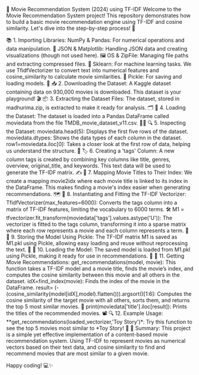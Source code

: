 🎥 Movie Recommendation System (2024) using TF-IDF
Welcome to the Movie Recommendation System project! This repository demonstrates how to build a basic movie recommendation engine using TF-IDF and cosine similarity. Let's dive into the step-by-step process! 🚀

📚 1. Importing Libraries:
NumPy & Pandas: For numerical operations and data manipulation. 🧮
JSON & Matplotlib: Handling JSON data and creating visualizations (though not used here). 🖼
OS & ZipFile: Managing file paths and extracting compressed files. 📂
Sklearn: For machine learning tasks. We use TfidfVectorizer to convert text into numerical features and cosine_similarity to calculate movie similarities. 🤖
Pickle: For saving and loading models. 🥒
📥 2. Downloading the Dataset:
A Kaggle dataset containing data on 930,000 movies is downloaded. This dataset is your playground! 🎬
📦 3. Extracting the Dataset Files:
The dataset, stored in madhurima.zip, is extracted to make it ready for analysis. 🗂
📝 4. Loading the Dataset:
The dataset is loaded into a Pandas DataFrame called moviedata from the file TMDB_movie_dataset_v11.csv. 🧑‍💻
🔍 5. Inspecting the Dataset:
moviedata.head(5): Displays the first five rows of the dataset.
moviedata.dtypes: Shows the data types of each column in the dataset.
row1=moviedata.iloc[0]: Takes a closer look at the first row of data, helping us understand the structure. 🧐
🏷 6. Creating a 'tags' Column:
A new column tags is created by combining key columns like title, genres, overview, original_title, and keywords. This text data will be used to generate the TF-IDF matrix. ✍
🔗 7. Mapping Movie Titles to Their Index:
We create a mapping movie2idx where each movie title is linked to its index in the DataFrame. This makes finding a movie's index easier when generating recommendations. 🗺
🧠 8. Instantiating and Fitting the TF-IDF Vectorizer:
TfidfVectorizer(max_features=6000): Converts the tags column into a matrix of TF-IDF features, limiting the vocabulary to 6000 terms. 🛠
M1 = tfvectorizer.fit_transform(moviedata['tags'].values.astype('U')): The vectorizer is fitted to the tags column, transforming it into a sparse matrix where each row represents a movie and each column represents a term. 🧬
💾 9. Storing the Model Using Pickle:
The TF-IDF matrix M1 is saved as M1.pkl using Pickle, allowing easy loading and reuse without reprocessing the text. 📀
🔄 10. Loading the Model:
The saved model is loaded from M1.pkl using Pickle, making it ready for use in recommendations. 🚀
🎯 11. Getting Movie Recommendations:
get_recommendations(model, movie): This function takes a TF-IDF model and a movie title, finds the movie’s index, and computes the cosine similarity between this movie and all others in the dataset.
idX=find_index(movie): Finds the index of the movie in the DataFrame.
result= (-(cosine_similarity(model[idX],model).flatten())).argsort()[1:6]: Computes the cosine similarity of the target movie with all others, sorts them, and returns the top 5 most similar movies. 🎯
print(moviedata['title'].iloc[result]): Prints the titles of the recommended movies. 📽
🔍 12. Example Usage:
**get_recommendations(loaded_vectorizer,'Toy Story')*: Try this function to see the top 5 movies most similar to *Toy Story! 🍿
📝 Summary:
This project is a simple yet effective implementation of a content-based movie recommendation system. Using TF-IDF to represent movies as numerical vectors based on their text data, and cosine similarity to find and recommend movies that are most similar to a given movie.

Happy coding! 💻✨
